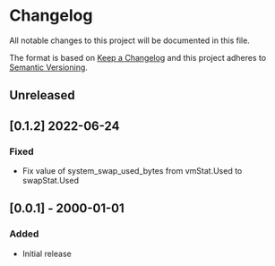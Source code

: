 # Changelog
All notable changes to this project will be documented in this file.

The format is based on [Keep a Changelog](http://keepachangelog.com/en/1.0.0/)
and this project adheres to [Semantic
Versioning](http://semver.org/spec/v2.0.0.html).

## Unreleased

## [0.1.2] 2022-06-24
### Fixed
- Fix value of system_swap_used_bytes from vmStat.Used to swapStat.Used

## [0.0.1] - 2000-01-01

### Added
- Initial release
